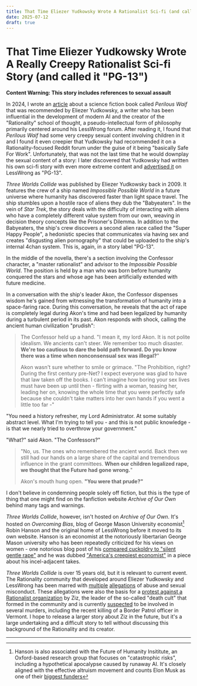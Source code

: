 ```yaml
---
title: That Time Eliezer Yudkowsky Wrote A Rationalist Sci-fi (and called it "PG-13")
date: 2025-07-12
draft: true
---
```

# That Time Eliezer Yudkowsky Wrote A Really Creepy Rationalist Sci-fi Story (and called it "PG-13")

**Content Warning: This story includes references to sexual assault** 


In 2024, I wrote an [article](https://www.polemics.md/that-time-eliezer-yudkowsky-recommended-a-really-creepy-sci-fi-book-to-his-audience/) about a science fiction book called *Perilous Waif* that was recommended by Eliezer Yudkowsky, a writer who has been influential in the development of modern AI and the creator of the "Rationality" school of thought, a pseudo-intellectual form of philosophy primarily centered around his LessWrong forum. After reading it, I found that *Perilous Waif* had some very creepy sexual content involving children in it and I found it even creepier that Yudkowsky had recommended it on a Rationality-focused Reddit forum under the guise of it being "basically Safe For Work". Unfortunately, that was not the last time that he would downplay the sexual content of a story: I later discovered that Yudkowsky had written his own sci-fi story with even more extreme content and [advertised it](https://www.lesswrong.com/posts/HawFh7RvDM4RyoJ2d/three-worlds-collide-0-8) on LessWrong as "PG-13".

*Three Worlds Collide* was published by Eliezer Yudkowsky back in 2009. It features the crew of a ship named *Impossible Possible World* in a future universe where humanity has discovered faster than light space travel. The ship stumbles upon a hostile race of aliens they dub the "Babyeaters". In the vein of *Star Trek*, the story deals with the difficulty of interacting with aliens who have a completely different value system from our own, weaving in decision theory concepts like the Prisoner's Dilemma. In addition to the Babyeaters, the ship's crew discovers a second alien race called the "Super Happy People", a hedonistic species that communicates via having sex and creates "disgusting alien pornography" that could be uploaded to the ship's internal 4chan system. This is, again, in a story label "PG-13".

In the middle of the novella, there's a section involving the Confessor character, a "master rationalist" and advisor to the *Impossible Possible World*. The position is held by a man who was born before humanity conquered the stars and whose age has been artificially extended with future medicine.

In a conversation with the ship's leader Akon, the Confessor dispenses wisdom he's gained from witnessing the transformation of humanity into a space-faring race. During this conversation, he reveals that the act of rape is completely legal during Akon's time and had been legalized by humanity during a turbulent period in its past. Akon responds with shock, calling the ancient human civilization "prudish":

>The Confessor held up a hand. "I mean it, my lord Akon. It is not polite idealism. We ancients can't steer. We remember too much disaster. **We're too cautious to dare the bold path forward. Do you know there was a time when nonconsensual sex was illegal?**"
>
>Akon wasn't sure whether to smile or grimace. "The Prohibition, right? During the first century pre-Net? I expect everyone was glad to have that law taken off the books. I can't imagine how boring your sex lives must have been up until then - flirting with a woman, teasing her, leading her on, knowing the whole time that you were perfectly safe because she couldn't take matters into her own hands if you went a little too far -"
>
 "You need a history refresher, my Lord Administrator. At some suitably abstract level. What I'm trying to tell you - and this is not public knowledge - is that we nearly tried to overthrow your government."
>
 "What?" said Akon. "The Confessors?"
>
>"No, us. The ones who remembered the ancient world. Back then we still had our hands on a large share of the capital and tremendous influence in the grant committees. **When our children legalized rape, we thought that the Future had gone wrong.**"
>
>Akon's mouth hung open. **"You were that prude?"**

I don't believe in condemning people solely off fiction, but this is the type of thing that one might find on the fanfiction website *Archive of Our Own* behind many tags and warnings.

*Three Worlds Collide*, however, isn't hosted on *Archive of Our Own*. It's hosted on *Overcoming Bias*, blog of George Mason University economist[^1] Robin Hanson and the original home of LessWrong before it moved to its own website. Hanson is an economist at the notoriously libertarian George Mason university who has been repeatedly criticized for his views on women - one notorious blog post of his [compared cuckoldry to "silent gentle rape"](https://www.overcomingbias.com/p/gentlesilentrapehtml) and he was dubbed ["America's creepiest economist"](https://slate.com/business/2018/04/economist-robin-hanson-might-be-americas-creepiest-professor.html) in a piece about his incel-adjacent takes.

*Three Worlds Collide* is over 15 years old, but it is relevant to current event. The Rationality community that developed around Eliezer Yudkowsky and LessWrong has been marred with [multiple](https://www.bloomberg.com/news/features/2023-03-07/effective-altruism-s-problems-go-beyond-sam-bankman-fried)  [allegations](https://www.rationality.org/resources/updates/2019/cfars-mistakes-regarding-brent) of abuse and sexual misconduct. These allegations were also the basis for a [protest against a Rationalist organization](https://www.sfchronicle.com/bayarea/article/Mystery-in-Sonoma-County-after-kidnap-arrests-of-14844155.php) by Ziz, the leader of the so-called "death cult" that formed in the community and is currently [suspected](https://www.cnn.com/2025/02/17/us/leader-zizian-group-arrested-linked-to-multiple-killings/index.html) to be involved in several murders, including the recent killing of a Border Patrol officer in Vermont. I hope to release a larger story about Ziz in the future, but it's a large undertaking and a difficult story to tell without discussing this background of the Rationality and its creator.

---

[^1]: Hanson is also associated with the Future of Humanity Insititute, an Oxford-based research group that focuses on "catastrophic risks", including a hypothetical apocalypse caused by runaway AI. It's closely aligned with the effective altruism movement and counts Elon Musk as one of their [biggest funders](https://web.archive.org/web/20230922204806/https://www.fhi.ox.ac.uk/support-fhi/)